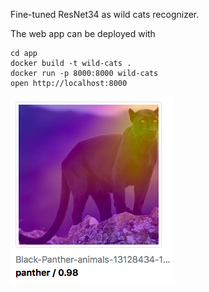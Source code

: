 Fine-tuned ResNet34 as wild cats recognizer.

The web app can be deployed with
```
cd app
docker build -t wild-cats .
docker run -p 8000:8000 wild-cats
open http://localhost:8000
```

![](app.png)
